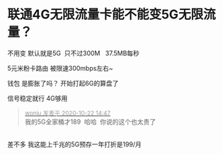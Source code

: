# 联通4G无限流量卡能不能变5G无限流量？


不用变 默认就是5G&nbsp;&nbsp;只不过300M&nbsp; &nbsp;37.5MB每秒

5元米粉卡路由 被限速300mbps左右~

钱包 是膨胀了吗？ 开始打起6G的算盘了

信号稳定就行 4G够用<img id="aimg_uroBD" onclick="zoom(this, this.src, 0, 0, 0)" class="zoom" src="https://cdn.jsdelivr.net/gh/hishis/forum-master/public/images/patch.gif" onmouseover="img_onmouseoverfunc(this)" onload="thumbImg(this)" border="0" alt="" />

<div class="quote"><blockquote><font size="2"><a href="https://www.hostloc.com/forum.php?mod=redirect&amp;goto=findpost&amp;pid=9335996&amp;ptid=757112" target="_blank"><font color="#999999">woniu 发表于 2020-10-22 14:47</font></a></font><br />
我的5G全家桶才189&nbsp;&nbsp;哈哈&nbsp;&nbsp;你说的这个也太贵了</blockquote></div><br />
差不多 我这能上千兆的5G预存一年打折是199/月
